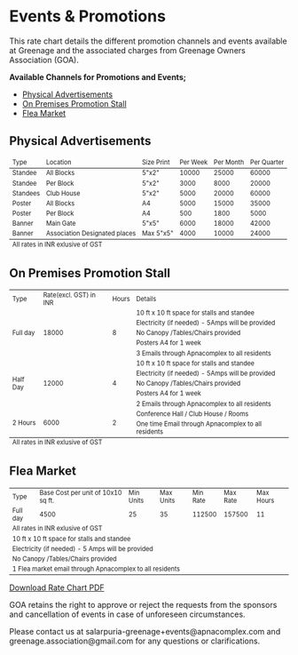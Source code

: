 # Events & Promotions

This rate chart details the different promotion channels and events available at Greenage and the associated charges from Greenage Owners Association (GOA).

__Available Channels for Promotions and Events;__

- <a href="#ads">Physical Advertisements</a>
- <a href="#stall">On Premises Promotion Stall</a>
- <a href="#fleamarket">Flea Market</a>


## Physical Advertisements

<table class="table table-striped table-bordered" style="width:100%; font-size:0.8em">
       <thead>
       <tr>
        <td>Type</td>
        <td>Location</td>
        <td>Size Print</td>
        <td>Per Week</td>
        <td>Per Month</td>
        <td>Per Quarter</td>
    </tr>
    </thead>
        <tr>
        <td>Standee</td>
        <td>All Blocks</td>
        <td>5"x2"</td>
        <td>10000</td>
        <td>25000</td>
        <td>60000</td>
    </tr>
    <tr>
        <td>Standee</td>
        <td>Per Block</td>
        <td>5"x2"</td>
        <td>3000</td>
        <td>8000</td>
        <td>20000</td>
    </tr>
    <tr>
        <td>Standees</td>
        <td>Club House</td>
        <td>5"x2"</td>
        <td>5000</td>
        <td>20000</td>
        <td>60000</td>
    </tr>
    <tr>
        <td>Poster</td>
        <td>All Blocks</td>
        <td>A4</td>
        <td>5000</td>
        <td>15000</td>
        <td>35000</td>
    </tr>
    <tr>
        <td>Poster</td>
        <td>Per Block</td>
        <td>A4</td>
        <td>500</td>
        <td>1800</td>
        <td>5000</td>
    </tr>
    <tr>
        <td>Banner</td>
        <td>Main Gate</td>
        <td>5"x5"</td>
        <td>6000</td>
        <td>18000</td>
        <td>42000</td>
    </tr>
    <tr>
        <td>Banner</td>
        <td>Association Designated places</td>
        <td>Max 5"x5"</td>
        <td>4000</td>
        <td>10000</td>
        <td>24000</td>
    </tr>
    <tfoot><tr><td colspan="6">All rates in INR exlusive of GST</td></tr></tfoot>
</table>


## On Premises Promotion Stall

<table class="table table-striped table-bordered" style="width:100%; font-size:0.8em">
    <tr>
        <td>Type</td>
        <td>Rate(excl. GST) in INR</td>
        <td>Hours</td>
        <td>Details</td>
    </tr>
    <tr>
        <td rowspan="5">Full day</td>
        <td rowspan="5">18000</td>
        <td rowspan="5">8</td>
        <td>10 ft x 10 ft space for stalls and standee</td>
    </tr>
    <tr>
        <td>Electricity (if needed) - 5Amps will be provided </td>
    </tr>
    <tr>
        <td>No Canopy /Tables/Chairs provided </td>
    </tr>
    <tr>
        <td>Posters A4 for 1 week </td>
    </tr>
    <tr>
        <td>3 Emails through Apnacomplex to all residents </td>
    </tr>
    <tr>
        <td rowspan="5">Half Day</td>
        <td rowspan="5">12000</td>
        <td rowspan="5">4</td>
        <td>10 ft x 10 ft space for stalls and standee</td>
    </tr>
    <tr>
        <td>Electricity (if needed) - 5Amps will be provided </td>
    </tr>
    <tr>
        <td>No Canopy /Tables/Chairs provided </td>
    </tr>
    <tr>
        <td>Posters A4 for 1 week </td>
    </tr>
    <tr>
        <td>2 Emails through Apnacomplex to all residents </td>
    </tr>
    <tr>
        <td rowspan="2">2 Hours</td>
        <td rowspan="2">6000</td>
        <td rowspan="2">2</td>
        <td>Conference Hall / Club House / Rooms </td>
    </tr>
    <tr>
         <td>One time Email through Apnacomplex to all residents </td>
    </tr>
    <tfoot><tr><td colspan="6">All rates in INR exlusive of GST</td></tr></tfoot>
</table>

## Flea Market

<table class="table table-striped table-bordered" style="width:100%; font-size:0.8em">
    <tr>
        <td>Type</td>
        <td>Base Cost per unit of 10x10 sq ft.</td>
        <td>Min Units</td>
        <td>Max Units</td>
        <td>Min Rate</td>
        <td>Max Rate</td>
        <td>Max Hours </td>
    </tr>
    <tr>
        <td>Full day</td>
        <td>4500</td>
        <td>25</td>
        <td>35</td>
        <td>112500</td>
        <td>157500</td>
        <td>11 </td>
    </tr>
    <tr>
        <td colspan="7">All rates in INR exlusive of GST</td>
    </tr>
     <tr>
        <td colspan="7">10 ft x 10 ft space for stalls and standee</td>
    </tr>
    <tr>
        <td colspan="7">Electricity (if needed) - 5 Amps will be provided</td>
    </tr>
    <tr>
        <td colspan="7">No Canopy /Tables/Chairs provided</td>
    </tr>
    <tr>
        <td colspan="7">1 Flea market email through Apnacomplex to all residents</td>
    </tr>

   
</table>


<p>
<a target="_blank" href="https://drive.google.com/file/d/1fF6cRu40dmbGbyDQvZvKYnVog7dNwVeR/view?usp=sharing">Download Rate Chart PDF</a>
</p>

<p>
GOA retains the right to approve or reject the requests from the sponsors and cancellation of events in case of unforeseen circumstances.</p> 
<p>
Please contact us at salarpuria-greenage+events@apnacomplex.com and greenage.association@gmail.com for any questions or clarifications.
</p>

